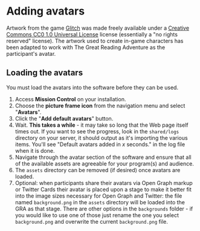 # Adding avatars

Artwork from the game [Glitch](https://www.glitchthegame.com/) was made freely available under a [Creative Commons CC0 1.0 Universal License](http://creativecommons.org/publicdomain/zero/1.0/legalcode) license (essentially a "no rights reserved" license). The artwork used to create in-game characters has been adapted to work with The Great Reading Adventure as the participant's avatar.

## Loading the avatars
You must load the avatars into the software before they can be used.

1. Access **Mission Control** on your installation.
2. Choose the **picture frame icon** from the navigation menu and select "**Avatars**".
3. Click the "**Add default avatars**" button.
4. Wait. **This takes a while** - it may take so long that the Web page itself times out. If you want to see the progress, look in the `shared/logs` directory on your server, it should output as it's importing the various items. You'll see "Default avatars added in *x* seconds." in the log file when it is done.
5. Navigate through the avatar section of the software and ensure that all of the available assets are agreeable for your program(s) and audience.
6. The `assets` directory can be removed (if desired) once avatars are loaded.
7. Optional: when participants share their avatars via Open Graph markup or Twitter Cards their avatar is placed upon a stage to make it better fit into the image sizes necessary for Open Graph and Twitter: the file named `background.png` in the `assets` directory will be loaded into the GRA as that stage. There are other options in the `backgrounds` folder - if you would like to use one of those just rename the one you select `background.png` and overwrite the current `background.png` file.
